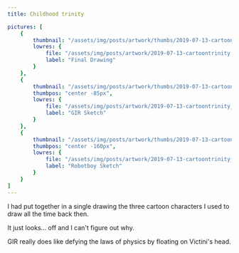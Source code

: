 ```yaml
---
title: Childhood trinity

pictures: [
	{
		thumbnail: "/assets/img/posts/artwork/thumbs/2019-07-13-cartoontrinity.jpg",
		lowres: {
			file: "/assets/img/posts/artwork/2019-07-13-cartoontrinity.jpg",
			label: "Final Drawing"
		}
	},
	{
		thumbnail: "/assets/img/posts/artwork/thumbs/2019-07-13-cartoontrinity_gir.jpg",
		thumbpos: "center -85px",
		lowres: {
			file: "/assets/img/posts/artwork/2019-07-13-cartoontrinity_gir.jpg",
			label: "GIR Sketch"
		}
	},
	{
		thumbnail: "/assets/img/posts/artwork/thumbs/2019-07-13-cartoontrinity_ro.jpg",
		thumbpos: "center -160px",
		lowres: {
			file: "/assets/img/posts/artwork/2019-07-13-cartoontrinity_ro.jpg",
			label: "Robotboy Sketch"
		}
	}
]
---
```

I had put together in a single drawing the three cartoon characters I used to draw all the time back then.

It just looks... off and I can't figure out why.

GIR really does like defying the laws of physics by floating on Victini's head.
